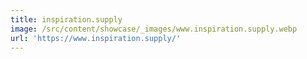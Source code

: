 ```yaml
---
title: inspiration.supply
image: /src/content/showcase/_images/www.inspiration.supply.webp
url: 'https://www.inspiration.supply/'
---
```


